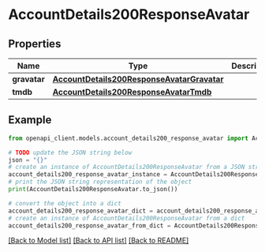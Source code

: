 # AccountDetails200ResponseAvatar


## Properties

Name | Type | Description | Notes
------------ | ------------- | ------------- | -------------
**gravatar** | [**AccountDetails200ResponseAvatarGravatar**](AccountDetails200ResponseAvatarGravatar.md) |  | [optional] 
**tmdb** | [**AccountDetails200ResponseAvatarTmdb**](AccountDetails200ResponseAvatarTmdb.md) |  | [optional] 

## Example

```python
from openapi_client.models.account_details200_response_avatar import AccountDetails200ResponseAvatar

# TODO update the JSON string below
json = "{}"
# create an instance of AccountDetails200ResponseAvatar from a JSON string
account_details200_response_avatar_instance = AccountDetails200ResponseAvatar.from_json(json)
# print the JSON string representation of the object
print(AccountDetails200ResponseAvatar.to_json())

# convert the object into a dict
account_details200_response_avatar_dict = account_details200_response_avatar_instance.to_dict()
# create an instance of AccountDetails200ResponseAvatar from a dict
account_details200_response_avatar_from_dict = AccountDetails200ResponseAvatar.from_dict(account_details200_response_avatar_dict)
```
[[Back to Model list]](../README.md#documentation-for-models) [[Back to API list]](../README.md#documentation-for-api-endpoints) [[Back to README]](../README.md)


